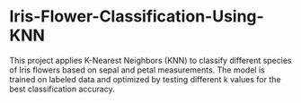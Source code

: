 # Iris-Flower-Classification-Using-KNN
This project applies K-Nearest Neighbors (KNN) to classify different species of Iris flowers based on sepal and petal measurements. The model is trained on labeled data and optimized by testing different k values for the best classification accuracy.
